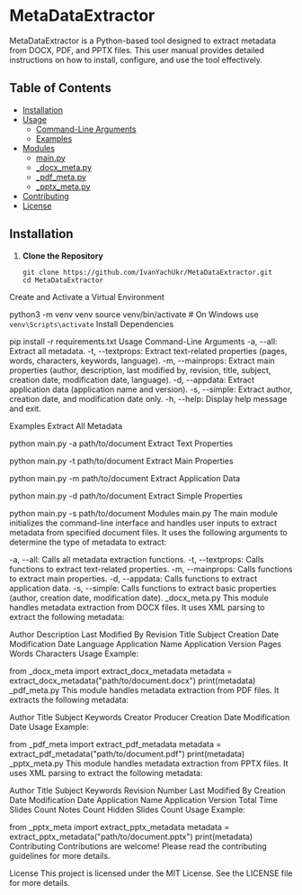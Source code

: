 # MetaDataExtractor

MetaDataExtractor is a Python-based tool designed to extract metadata from DOCX, PDF, and PPTX files. This user manual provides detailed instructions on how to install, configure, and use the tool effectively.

## Table of Contents
- [Installation](#installation)
- [Usage](#usage)
  - [Command-Line Arguments](#command-line-arguments)
  - [Examples](#examples)
- [Modules](#modules)
  - [main.py](#mainpy)
  - [_docx_meta.py](#docx_metapy)
  - [_pdf_meta.py](#pdf_metapy)
  - [_pptx_meta.py](#pptx_metapy)
- [Contributing](#contributing)
- [License](#license)

## Installation

1. **Clone the Repository**
   ``` 
   git clone https://github.com/IvanYachUkr/MetaDataExtractor.git
   cd MetaDataExtractor
Create and Activate a Virtual Environment

 
 
python3 -m venv venv
source venv/bin/activate  # On Windows use `venv\Scripts\activate`
Install Dependencies

 
 
pip install -r requirements.txt
Usage
Command-Line Arguments
-a, --all: Extract all metadata.
-t, --textprops: Extract text-related properties (pages, words, characters, keywords, language).
-m, --mainprops: Extract main properties (author, description, last modified by, revision, title, subject, creation date, modification date, language).
-d, --appdata: Extract application data (application name and version).
-s, --simple: Extract author, creation date, and modification date only.
-h, --help: Display help message and exit.

Examples
Extract All Metadata

 
 
python main.py -a path/to/document
Extract Text Properties

 
 
python main.py -t path/to/document
Extract Main Properties

 
 
python main.py -m path/to/document
Extract Application Data

 
 
python main.py -d path/to/document
Extract Simple Properties

 
 
python main.py -s path/to/document
Modules
main.py
The main module initializes the command-line interface and handles user inputs to extract metadata from specified document files. It uses the following arguments to determine the type of metadata to extract:

-a, --all: Calls all metadata extraction functions.
-t, --textprops: Calls functions to extract text-related properties.
-m, --mainprops: Calls functions to extract main properties.
-d, --appdata: Calls functions to extract application data.
-s, --simple: Calls functions to extract basic properties (author, creation date, modification date).
_docx_meta.py
This module handles metadata extraction from DOCX files. It uses XML parsing to extract the following metadata:

Author
Description
Last Modified By
Revision
Title
Subject
Creation Date
Modification Date
Language
Application Name
Application Version
Pages
Words
Characters
Usage Example:

from _docx_meta import extract_docx_metadata
metadata = extract_docx_metadata("path/to/document.docx")
print(metadata)
_pdf_meta.py
This module handles metadata extraction from PDF files. It extracts the following metadata:

Author
Title
Subject
Keywords
Creator
Producer
Creation Date
Modification Date
Usage Example:

from _pdf_meta import extract_pdf_metadata
metadata = extract_pdf_metadata("path/to/document.pdf")
print(metadata)
_pptx_meta.py
This module handles metadata extraction from PPTX files. It uses XML parsing to extract the following metadata:

Author
Title
Subject
Keywords
Revision Number
Last Modified By
Creation Date
Modification Date
Application Name
Application Version
Total Time
Slides Count
Notes Count
Hidden Slides Count
Usage Example:
 
from _pptx_meta import extract_pptx_metadata
metadata = extract_pptx_metadata("path/to/document.pptx")
print(metadata)
Contributing
Contributions are welcome! Please read the contributing guidelines for more details.

License
This project is licensed under the MIT License. See the LICENSE file for more details.
